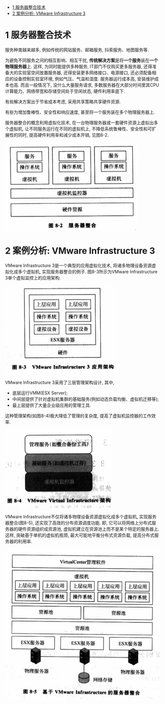 
<!-- @import "[TOC]" {cmd="toc" depthFrom=1 depthTo=6 orderedList=false} -->

<!-- code_chunk_output -->

* [1 服务器整合技术](#1-服务器整合技术)
* [2 案例分析: VMware Infrastructure 3](#2-案例分析-vmware-infrastructure-3)

<!-- /code_chunk_output -->

# 1 服务器整合技术

服务种类越来越多, 例如传统的网站服务、邮箱服务, 抖索服务、地图服务等. 

为避免不同服务之间的相互影响、相互干扰, **传统解决方案**是将**一个服务**装在**一个物理服务器**上. 这样, 为同时能提供多种服务, IT部门不仅购买更多服务器, 还得准备大的实验室空间放置服务器, 还得安装更多网络接口、电源接口, 还必须配备相应的设备控制实验室环境, 例如气压、气温和湿度. 服务器运行成本高, 安装维护成本也高. 而且一般情况下, 没什么大量服务请求, 多数服务器在大部分时间里其CPU计算能力、网络带宽和存储空间处于空闲状态, 硬件利用率底下.

有些解决方案出于节省成本考虑, 采用共享策略共享硬件资源.

有些为增加鲁棒性、安全性和响应速度, 甚至将一个服务装在多个物理服务器上.

服务器整合的概念利用虚拟化技术, 在一台物理服务器或一套硬件资源上虚拟出多个虚拟机, 让不同服务运行在不同的虚拟机上, 不降低系统鲁棒性、安全性和可扩展性的同时, 提高硬件利用率和减少成本开销, 见图8\-2.

![](./images/2019-04-30-09-28-11.png)

# 2 案例分析: VMware Infrastructure 3

VMware Infrastructure 3是一个典型的应用虚拟化技术, 将诸多物理设备资源虚拟化成多个虚拟机, 实现服务器整合的例子. 图8\-3所示为VMware Infrastructure 3单个虚拟监控上的应用架构.

![](./images/2019-04-30-09-34-45.png)

VMware Infrastructure 3采用了三层管理架构设计, 其中, 

- 底层运行VMM(ESX Server); 
- 中间层提供了针对虚拟机集群的基础服务(例如动态负载均衡、虚拟机迁移等); 
- 最上层提供了大量企业级应用的管理工具. 

这种管理架构(如图8\-4)极大降低了管理的复杂度, 提高了虚拟机监控器的工作效率.

![](./images/2019-04-30-09-38-53.png)

VMware Infrastructure不仅将诸多物理设备资源虚拟化成多个虚拟机, 实现服务器整合(图8\-5), 还实现了高效的分布资源调度功能. 即, 它可以将网络上分布式服务器的硬件资源组织成资源池, 虚拟机建立在资源池上而不是某个特定的服务器上. 这样, 突破基于单机的虚拟机瓶颈, 最大可能地平衡分布式资源负载, 提高分布式服务器的利用率.

![](./images/2019-04-30-09-41-32.png)

